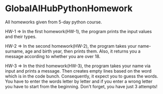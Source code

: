 # GlobalAIHubPythonHomework
All homeworks given from 5-day python course.

HW-1 => In the first homework(HW-1), the program prints the input values and their types.

HW-2 => In the second homework(HW-2), the program takes your name-surname, age and birth year, then prints them. Also, it returns you a message according to whether you are over 18.

HW-3 => In the third homework(HW-3), the program takes your name via input and prints a message. Then creates empty lines based on the word which is in the code bunch. 
        Consequently, it expect you to guess the words. You have to enter the words letter by letter and if you enter a wrong letter you have to start from the beginning. 
        Don't forget, you have just 3 attempts!
